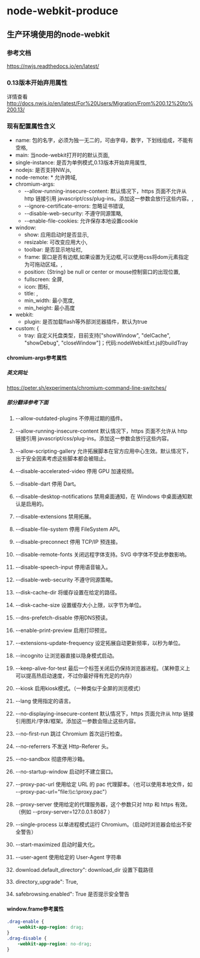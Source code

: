 # node-webkit-produce

## 生产环境使用的node-webkit

### 参考文档

  <https://nwjs.readthedocs.io/en/latest/>
  
### 0.13版本开始弃用属性

详情查看<http://docs.nwjs.io/en/latest/For%20Users/Migration/From%200.12%20to%200.13/>

### 现有配置属性含义

* name: 包的名字，必须为独一无二的，可由字母，数字，下划线组成，不能有空格,
* main: 当node-webkit打开时的默认页面,
* single-instance: 是否为单例模式,0.13版本开始弃用属性,
* nodejs: 是否支持NW.js,
* node-remote: * 允许跨域,
* chromium-args:
  * --allow-running-insecure-content: 默认情况下，https 页面不允许从 http 链接引用 javascript/css/plug-ins。添加这一参数会放行这些内容。,
  * --ignore-certificate-errors: 忽略证书错误,
  * --disable-web-security: 不遵守同源策略,
  * --enable-file-cookies: 允许保存本地设置cookie
* window:
  * show: 应用启动时是否显示,
  * resizable: 可改变应用大小,
  * toolbar: 是否显示地址栏,
  * frame: 窗口是否有边框,如果设置为无边框,可以使用css将dom元素指定为可拖动区域。,
  * position: {String} be null or center or mouse控制窗口的出现位置,
  * fullscreen: 全屏,
  * icon: 图标,
  * title: ,
  * min_width: 最小宽度,
  * min_height: 最小高度
* webkit:
  * plugin: 是否加载flash等外部浏览器插件，默认为true
* custom: {
  * tray: 自定义托盘类型，目前支持["showWindow", "delCache", "showDebug", "closeWindow"]；代码:nodeWebkitExt.js的buildTray

#### chromium-args参考属性

##### 英文网址

<https://peter.sh/experiments/chromium-command-line-switches/>

##### 部分翻译参考下面

1. --allow-outdated-plugins 不停用过期的插件。

2. --allow-running-insecure-content 默认情况下，https 页面不允许从 http 链接引用 javascript/css/plug-ins。添加这一参数会放行这些内容。

3. --allow-scripting-gallery 允许拓展脚本在官方应用中心生效。默认情况下，出于安全因素考虑这些脚本都会被阻止。

4. --disable-accelerated-video 停用 GPU 加速视频。

5. --disable-dart 停用 Dart。

6. --disable-desktop-notifications 禁用桌面通知，在 Windows 中桌面通知默认是启用的。

7. --disable-extensions 禁用拓展。

8. --disable-file-system 停用 FileSystem API。

9. --disable-preconnect 停用 TCP/IP 预连接。

10. --disable-remote-fonts 关闭远程字体支持。SVG 中字体不受此参数影响。

11. --disable-speech-input 停用语音输入。

12. --disable-web-security 不遵守同源策略。

13. --disk-cache-dir 将缓存设置在给定的路径。

14. --disk-cache-size 设置缓存大小上限，以字节为单位。

15. --dns-prefetch-disable 停用DNS预读。

16. --enable-print-preview 启用打印预览。

17. --extensions-update-frequency 设定拓展自动更新频率，以秒为单位。

18. --incognito 让浏览器直接以隐身模式启动。

19. --keep-alive-for-test 最后一个标签关闭后仍保持浏览器进程。（某种意义上可以提高热启动速度，不过你最好得有充足的内存）

20. --kiosk 启用kiosk模式。（一种类似于全屏的浏览模式）

21. --lang 使用指定的语言。

22. --no-displaying-insecure-content 默认情况下，https 页面允许从 http 链接引用图片/字体/框架。添加这一参数会阻止这些内容。

23. --no-first-run 跳过 Chromium 首次运行检查。

24. --no-referrers 不发送 Http-Referer 头。

25. --no-sandbox 彻底停用沙箱。

26. --no-startup-window 启动时不建立窗口。

27. --proxy-pac-url 使用给定 URL 的 pac 代理脚本。（也可以使用本地文件，如 --proxy-pac-url="file:\\\c:\proxy.pac"）

28. --proxy-server 使用给定的代理服务器，这个参数只对 http 和 https 有效。（例如 --proxy-server=127.0.0.1:8087 ）

29. --single-process 以单进程模式运行 Chromium。（启动时浏览器会给出不安全警告）

30. --start-maximized 启动时最大化。

31. --user-agent 使用给定的 User-Agent 字符串

32. download.default_directory": download_dir 设置下载路径

33. directory_upgrade": True,

34. safebrowsing.enabled": True 是否提示安全警告

#### window.frame参考属性

```css
.drag-enable {
    -webkit-app-region: drag;
}
.drag-disable {
    -webkit-app-region: no-drag;
}
```
